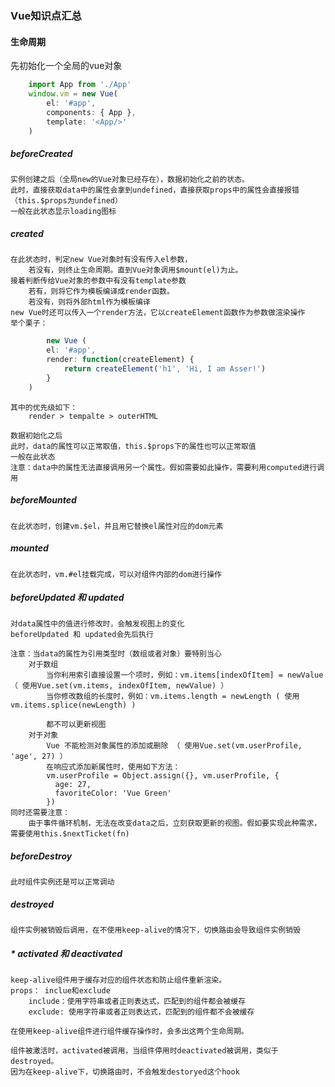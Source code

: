 ### Vue知识点汇总

#### 生命周期
先初始化一个全局的vue对象
````javascript
	import App from './App'
	window.vm = new Vue(
		el: '#app',
		components: { App },
		template: '<App/>'
	)
````

##### beforeCreated
	实例创建之后（全局new的Vue对象已经存在），数据初始化之前的状态。
	此时，直接获取data中的属性会拿到undefined，直接获取props中的属性会直接报错（this.$props为undefined）
	一般在此状态显示loading图标

##### created
	在此状态时，判定new Vue对象时有没有传入el参数，
		若没有，则终止生命周期。直到Vue对象调用$mount(el)为止。
	接着判断传给Vue对象的参数中有没有template参数
		若有，则将它作为模板编译成render函数。
		若没有，则将外部html作为模板编译
	new Vue时还可以传入一个render方法，它以createElement函数作为参数做渲染操作
	举个栗子：
````javascript
        new Vue (
        el: '#app',
        render: function(createElement) {
            return createElement('h1', 'Hi, I am Asser!')
        }
    )
````
	其中的优先级如下：
		render > tempalte > outerHTML

	数据初始化之后
	此时，data的属性可以正常取值，this.$props下的属性也可以正常取值
	一般在此状态
	注意：data中的属性无法直接调用另一个属性。假如需要如此操作，需要利用computed进行调用

##### beforeMounted
	在此状态时，创建vm.$el，并且用它替换el属性对应的dom元素

##### mounted 
	在此状态时，vm.#el挂载完成，可以对组件内部的dom进行操作

##### beforeUpdated 和 updated
	对data属性中的值进行修改时，会触发视图上的变化
	beforeUpdated 和 updated会先后执行

	注意：当data的属性为引用类型时（数组或者对象）要特别当心
		对于数组
			当你利用索引直接设置一个项时，例如：vm.items[indexOfItem] = newValue （ 使用Vue.set(vm.items, indexOfItem, newValue) ）
			当你修改数组的长度时，例如：vm.items.length = newLength ( 使用vm.items.splice(newLength) )

			都不可以更新视图
		对于对象
			Vue 不能检测对象属性的添加或删除 （ 使用Vue.set(vm.userProfile, 'age', 27) ）
			在响应式添加新属性时，使用如下方法：
			vm.userProfile = Object.assign({}, vm.userProfile, {
			  age: 27,
			  favoriteColor: 'Vue Green'
			})
	同时还需要注意：
		由于事件循环机制，无法在改变data之后，立刻获取更新的视图。假如要实现此种需求，需要使用this.$nextTicket(fn)	

##### beforeDestroy		
	此时组件实例还是可以正常调动

##### destroyed
	组件实例被销毁后调用，在不使用keep-alive的情况下，切换路由会导致组件实例销毁	

##### * activated 和 deactivated
	keep-alive组件用于缓存对应的组件状态和防止组件重新渲染。
	props： inclue和exclude 
		include：使用字符串或者正则表达式，匹配到的组件都会被缓存
		exclude: 使用字符串或者正则表达式，匹配到的组件都不会被缓存

	在使用keep-alive组件进行组件缓存操作时，会多出这两个生命周期。

	组件被激活时，activated被调用，当组件停用时deactivated被调用，类似于destroyed。
	因为在keep-alive下，切换路由时，不会触发destoryed这个hook
		


